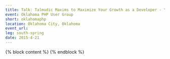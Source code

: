 ```yaml
---
title: Talk: Talmudic Maxims to Maximize Your Growth as a Developer - Yitzchok Willroth
event: Oklahoma PHP User Group
short: oklahomaphp
location: Oklahoma City, Oklahoma
event_url:
leg: south-spring
date: 2015-4-21
---
```

{% block content %}
{% endblock %}